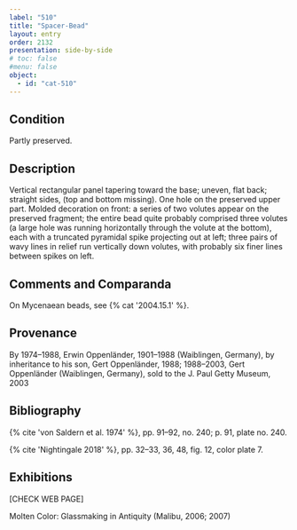 ```yaml
---
label: "510"
title: "Spacer-Bead"
layout: entry
order: 2132
presentation: side-by-side
# toc: false
#menu: false 
object:
  - id: "cat-510"
---
```


## Condition

Partly preserved.

## Description

Vertical rectangular panel tapering toward the base; uneven, flat back; straight sides, (top and bottom missing). One hole on the preserved upper part. Molded decoration on front: a series of two volutes appear on the preserved fragment; the entire bead quite probably comprised three volutes (a large hole was running horizontally through the volute at the bottom), each with a truncated pyramidal spike projecting out at left; three pairs of wavy lines in relief run vertically down volutes, with probably six finer lines between spikes on left.

## Comments and Comparanda

On Mycenaean beads, see {% cat '2004.15.1' %}.

## Provenance

By 1974–1988, Erwin Oppenländer, 1901–1988 (Waiblingen, Germany), by inheritance to his son, Gert Oppenländer, 1988; 1988–2003, Gert Oppenländer (Waiblingen, Germany), sold to the J. Paul Getty Museum, 2003

## Bibliography

{% cite 'von Saldern et al. 1974' %}, pp. 91–92, no. 240; p. 91, plate no. 240.

{% cite 'Nightingale 2018' %}, pp. 32–33, 36, 48, fig. 12, color plate 7.

## Exhibitions

[CHECK WEB PAGE]

Molten Color: Glassmaking in Antiquity (Malibu, 2006; 2007)